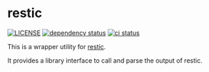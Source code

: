 # restic

[![LICENSE](https://img.shields.io/github/license/myOmikron/restic?color=blue)](LICENSE)
[![dependency status](https://deps.rs/repo/github/myOmikron/restic/status.svg)](https://deps.rs/repo/github/myOmikron/restic)
[![ci status](https://img.shields.io/github/actions/workflow/status/myOmikron/restic/linux.yml?label=CI)](https://github.com/myOmikron/restic/actions/workflows/linux.yml)

This is a wrapper utility for [restic](https://restic.net/).

It provides a library interface to call and parse the output of restic.
